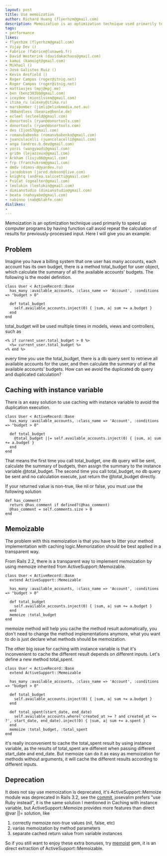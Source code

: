 ```yaml
---
layout: post
title: Use memoization
author: Richard Huang (flyerhzm@gmail.com)
description: Memoization is an optimization technique used primarily to speed up computer programs by having function calls avoid repeating the calculation of results for previously-processed inputs. In rails, you can easily use memoize which is inherited from ActiveSupport::Memoizable.
tags:
- performance
likes:
- flyerhzm (flyerhzm@gmail.com)
- Vijay Dev ()
- Fabrice (fabrice@lunaweb.fr)
- David Westerink (davidakachaos@gmail.com)
- kamui (kamuigt@gmail.com)
- Mikhail ()
- José Galisteo Ruiz ()
- Kevin Ansfield ()
- Roger Campos (roger@itnig.net)
- Roger Campos (roger@itnig.net)
- mattiasjes (mpj@mpj.me)
- ben (benz303bb@gmail.com)
- iceydee (mionilsson@gmail.com)
- itima_ru (alexey@itima.ru)
- marsbomber (jimli@elinkmedia.net.au)
- 360andless (beanie@benle.de)
- ecleel (ecleeld@gmail.com)
- donortools (ryan@donortools.com)
- donortools (ryan@donortools.com)
- des (Ijon57@gmail.com)
- romanvbabenko (romanvbabenko@gmail.com)
- juancolacelli (juancolacelli@gmail.com)
- anga (andres.b.dev@gmail.com)
- yorzi (wangyaodi@gmail.com)
- gri0n (lejazzeux@gmail.com)
- Arkham (liuju86@gmail.com)
- frp (franchukrom@gmail.com)
- dmdv (dimos-d@yandex.ru)
- jaredobson (jared.dobson@live.com)
- knightq (andrea.salicetti@gmail.com)
- PsiCat (ogealter@gmail.com)
- leolukin (leolukin@gmail.com)
- dimianstudio (dimianstudio@gmail.com)
- beata (nahoyabe@gmail.com)
- nabinno (nab@blahfe.com)
dislikes:
- 
---
```

Memoization is an optimization technique used primarily to speed up computer programs by having function call avoid repeat the calculation of results for previously-processed input. Here I will give you an example.

Problem
------------

Imagine you have a billing system that one user has many accounts, each account has its own budget, there is a method total_budget for user object, which calculate the summary of all the available accounts' budgets. The following is the model definition.

    class User < ActiveRecord::Base
      has_many :available_accounts, :class_name => 'Account', :conditions => "budget > 0"

      def total_budget
        self.available_accounts.inject(0) { |sum, a| sum += a.budget }
      end
    end

total_budget will be used multiple times in models, views and controllers, such as

    <% if current_user.total_budget > 0 %>
      <%= current_user.total_budget %>
    <% end %>

every time you use the total_budget, there is a db query sent to retrieve all available accounts for the user, and then calculate the summary of all the available accounts' budgets. How can we avoid the duplicated db query and duplicated calculation?

Caching with instance variable
--------------------------------------------

There is an easy solution to use caching with instance variable to avoid the duplication execution.

    class User < ActiveRecord::Base
      has_many :available_accounts, :class_name => 'Account', :conditions => "budget > 0"

      def total_budget
        @total_budget ||= self.available_accounts.inject(0) { |sum, a| sum += a.budget }
      end
    end

That means the first time you call total_budget, one db query will be sent, calculate the summary of budgets, then assign the summary to the instance variable @total_budget. The second time you call total_budget, no db query be sent and no calculation execute, just return the @total_budget directly.

If your returned value is non-true, like nil or false, you must use the following solution

    def has_comment?
      return @has_comment if defined?(@has_comment)
      @has_comment = self.comments.size > 0
    end

Memoizable
-----------------

The problem with this memoization is that you have to litter your method implementation with caching logic.Memorization should be best applied in a transparent way.

From Rails 2.2, there is a transparent way to implement memoization by using memoize inherited from ActiveSupport::Memoizable.

    class User < ActiveRecord::Base
      extend ActiveSupport::Memoizable

      has_many :available_accounts, :class_name => 'Account', :conditions => "budget > 0"

      def total_budget
        self.available_accounts.inject(0) { |sum, a| sum += a.budget }
      end
      memoize :total_budget
    end

memoize method will help you cache the method result automatically, you don't need to change the method implementations anymore, what you want to do is just declare what methods should be memoization.

The other big issue for caching with instance variable is that it's inconvenient to cache the different result depends on different inputs. Let's define a new method total_spent.

    class User < ActiveRecord::Base
      extend ActiveSupport::Memoizable

      has_many :available_accounts, :class_name => 'Account', :conditions => "budget > 0"

      def total_budget
        self.available_accounts.inject(0) { |sum, a| sum += a.budget }
      end

      def total_spent(start_date, end_date)
        self.available_accounts.where('created_at >= ? and created_at <= ?', start_date, end_date).inject(0) { |sum, a| sum += a.spent }
      end
      memoize :total_budget, :total_spent
    end

it's really inconvenient to cache the total_spent result by using instance variable, as the results of total_spent are different when passing different start_date and end_date. But memoize can do it as easy as memoization for methods without arguments, it will cache the different results according to different inputs.

Deprecation
-----------------

It does not say use memoization is deprecated, it's ActiveSupport::Memoize module was deprecated in Rails 3.2, see the [commit][1], josevalim prefers "use Ruby instead", it is the same solution I mentioned in Caching with instance variable, but ActiveSupport::Memoize provides more features than direct @var ||= solution, like

 1. correctly memoize non-true values (nil, false, etc)
 2. varias memoization by method parameters
 3. separate cached return value from variable instances

So if you still want to enjoy these extra bonuses, try [memoist][2] gem, it is an direct extraction of ActiveSupport::Memoizable.


  [1]: https://github.com/rails/rails/commit/36253916b0b788d6ded56669d37c96ed05c92c5c
  [2]: https://github.com/matthewrudy/memoist
